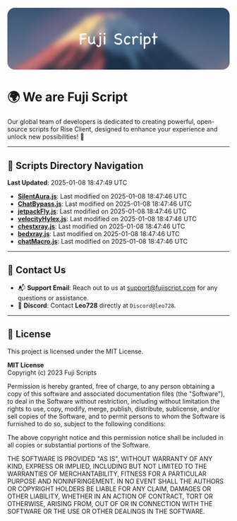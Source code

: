 ![Banner](.github/b.webp)

# 🌍 **We are Fuji Script**

Our global team of developers is dedicated to creating powerful, open-source scripts for Rise Client, designed to enhance your experience and unlock new possibilities! 🌟

---
<!-- SCRIPTS_NAVIGATION_START -->
## 📂 **Scripts Directory Navigation**

**Last Updated**: 2025-01-08 18:47:49 UTC

- **[SilentAura.js](scripts/SilentAura.js)**: Last modified on 2025-01-08 18:47:46 UTC
- **[ChatBypass.js](scripts/ChatBypass.js)**: Last modified on 2025-01-08 18:47:46 UTC
- **[jetpackFly.js](scripts/jetpackFly.js)**: Last modified on 2025-01-08 18:47:46 UTC
- **[velocityHylex.js](scripts/velocityHylex.js)**: Last modified on 2025-01-08 18:47:46 UTC
- **[chestxray.js](scripts/chestxray.js)**: Last modified on 2025-01-08 18:47:46 UTC
- **[bedxray.js](scripts/bedxray.js)**: Last modified on 2025-01-08 18:47:46 UTC
- **[chatMacro.js](scripts/chatMacro.js)**: Last modified on 2025-01-08 18:47:46 UTC

<!-- SCRIPTS_NAVIGATION_END -->

---

## 💬 **Contact Us**  
- 📬 **Support Email**: Reach out to us at [support@fujiscript.com](mailto:support@fujiscript.com) for any questions or assistance.  
- 💬 **Discord**: Contact **Leo728** directly at `Discord@leo728`.

---

## 📜 **License**

This project is licensed under the MIT License.  

**MIT License**  
Copyright (c) 2023 Fuji Scripts  

Permission is hereby granted, free of charge, to any person obtaining a copy of this software and associated documentation files (the "Software"), to deal in the Software without restriction, including without limitation the rights to use, copy, modify, merge, publish, distribute, sublicense, and/or sell copies of the Software, and to permit persons to whom the Software is furnished to do so, subject to the following conditions:  

The above copyright notice and this permission notice shall be included in all copies or substantial portions of the Software.  

THE SOFTWARE IS PROVIDED "AS IS", WITHOUT WARRANTY OF ANY KIND, EXPRESS OR IMPLIED, INCLUDING BUT NOT LIMITED TO THE WARRANTIES OF MERCHANTABILITY, FITNESS FOR A PARTICULAR PURPOSE AND NONINFRINGEMENT. IN NO EVENT SHALL THE AUTHORS OR COPYRIGHT HOLDERS BE LIABLE FOR ANY CLAIM, DAMAGES OR OTHER LIABILITY, WHETHER IN AN ACTION OF CONTRACT, TORT OR OTHERWISE, ARISING FROM, OUT OF OR IN CONNECTION WITH THE SOFTWARE OR THE USE OR OTHER DEALINGS IN THE SOFTWARE.  
